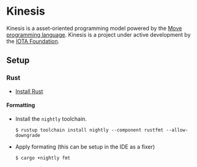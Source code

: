 # Kinesis

Kinesis is a asset-oriented programming model powered by the [Move programming language](https://move-language.github.io/move/introduction.html).
Kinesis is a project under active development by the [IOTA Foundation](https://iota.org).

## Setup

### Rust

* [Install Rust][install-rust]

#### Formatting

* Install the `nightly` toolchain.

  ```
  $ rustup toolchain install nightly --component rustfmt --allow-downgrade
  ```

* Apply formating (this can be setup in the IDE as a fixer)

  ```
  $ cargo +nightly fmt
  ```

[install-rust]: https://www.rust-lang.org/tools/install

